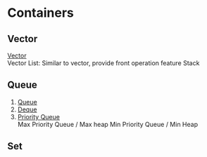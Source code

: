 # Containers
## Vector
[Vector](Vectors.md)  
Vector
List: Similar to vector, provide front operation feature
Stack

## Queue
1. [Queue](queue.md)  
2. [Deque](Deque.md)  
3. [Priority Queue](priority%20queue.md)  
         Max Priority Queue / Max heap
         Min Priority Queue / Min Heap
         
## Set

         



